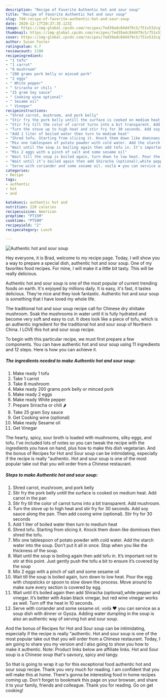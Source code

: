 ```yaml
---
description: "Recipe of Favorite Authentic hot and sour soup"
title: "Recipe of Favorite Authentic hot and sour soup"
slug: 749-recipe-of-favorite-authentic-hot-and-sour-soup
date: 2020-12-17T20:37:35.123Z
image: https://img-global.cpcdn.com/recipes/7ed39adc84d479c5/751x532cq70/authentic-hot-and-sour-soup-recipe-main-photo.jpg
thumbnail: https://img-global.cpcdn.com/recipes/7ed39adc84d479c5/751x532cq70/authentic-hot-and-sour-soup-recipe-main-photo.jpg
cover: https://img-global.cpcdn.com/recipes/7ed39adc84d479c5/751x532cq70/authentic-hot-and-sour-soup-recipe-main-photo.jpg
author: Susan Foster
ratingvalue: 4.7
reviewcount: 2100
recipeingredient:
- "1 tofu"
- "1 carrot"
- "8 mushroom"
- "200 grams pork belly or minced pork"
- "2 eggs"
- " White pepper"
- " Sriracha or chili "
- "25 gram Soy sauce"
- " Cooking wine optional"
- " Sesame oil"
- " Vinegar"
recipeinstructions:
- "Shred carrot, mushroom, and pork belly"
- "Stir fry the pork belly untill the surface is cooked on medium heat. Add carrot in the pan"
- "Stir fry till the color of carrot turns into a bit transparent. Add mushroom."
- "Turn the stove up to high heat and stir fry for 30 seconds. Add soy sauce along the pan. Then add cooing wine (optional). Stir fry for 30 seconds"
- "Add 1 liter of boiled water then turn to medium heat"
- "Shred tofu. Starting from slicing it. Knock them down like dominoes then shred the tofu."
- "Mix one tablespoon of potato powder with cold water. Add the starch water into the soup. Don’t put it all in once. Stop when you like the thickness of the soup."
- "Wait until the soup is boiling again then add tofu in. It’s important not to stir at this point. Just gently push the tofu a bit to ensure it’s covered by the soup"
- "Mix 2 eggs with a pinch of salt and some sesame oil"
- "Wait till the soup is boiled again, turn down to low heat. Pour the egg with chopsticks or spoon to slow down the process. Move around to make sure every section is covered by egg."
- "Wait until it’s boiled again then add Shiracha (optional),white pepper and vinegar. It’s better with Asian black vinegar, but red wine vinegar works as well. Turn off the heat in 10 seconds."
- "Serve with coriander and some sesame oil. voilà ❤️ you can service as a soup dish with dinner or Gyoza. Adding water dumpling in the soup is also an authentic way of serving hot and sour soup."
categories:
- Recipe
tags:
- authentic
- hot
- and

katakunci: authentic hot and 
nutrition: 220 calories
recipecuisine: American
preptime: "PT15M"
cooktime: "PT58M"
recipeyield: "2"
recipecategory: Lunch

---
```



![Authentic hot and sour soup](https://img-global.cpcdn.com/recipes/7ed39adc84d479c5/751x532cq70/authentic-hot-and-sour-soup-recipe-main-photo.jpg)

Hey everyone, it is Brad, welcome to my recipe page. Today, I will show you a way to prepare a special dish, authentic hot and sour soup. One of my favorites food recipes. For mine, I will make it a little bit tasty. This will be really delicious.

Authentic hot and sour soup is one of the most popular of current trending foods on earth. It's enjoyed by millions daily. It is easy, it's fast, it tastes delicious. They're nice and they look fantastic. Authentic hot and sour soup is something that I have loved my whole life.

The traditional hot and sour soup recipe call for Chinese dry shiitake mushroom. Soak the mushrooms in water until it is fully hydrated and become very soft and easy to cut. It does look like a piece of tofu, which is an authentic ingredient for the traditional hot and sour soup of Northern China. I LOVE this hot and sour soup recipe.


To begin with this particular recipe, we must first prepare a few components. You can have authentic hot and sour soup using 11 ingredients and 12 steps. Here is how you can achieve it.

<!--inarticleads1-->

##### The ingredients needed to make Authentic hot and sour soup:

1. Make ready 1 tofu
1. Take 1 carrot
1. Take 8 mushroom
1. Make ready 200 grams pork belly or minced pork
1. Make ready 2 eggs
1. Make ready  White pepper
1. Prepare  Sriracha or chili 🌶
1. Take 25 gram Soy sauce
1. Get  Cooking wine (optional)
1. Make ready  Sesame oil
1. Get  Vinegar


The hearty, spicy, sour broth is loaded with mushrooms, silky eggs, and tofu. I&#39;ve included lots of notes so you can tweak the recipe with the ingredients you have on hand, plus how to make this dish vegetarian. And the bonus of Recipes for Hot and Sour soup can be intimidating, especially if the recipe is really &#34;authentic. Hot and sour soup is one of the most popular take out that you will order from a Chinese restaurant. 

<!--inarticleads2-->

##### Steps to make Authentic hot and sour soup:

1. Shred carrot, mushroom, and pork belly
1. Stir fry the pork belly untill the surface is cooked on medium heat. Add carrot in the pan
1. Stir fry till the color of carrot turns into a bit transparent. Add mushroom.
1. Turn the stove up to high heat and stir fry for 30 seconds. Add soy sauce along the pan. Then add cooing wine (optional). Stir fry for 30 seconds
1. Add 1 liter of boiled water then turn to medium heat
1. Shred tofu. Starting from slicing it. Knock them down like dominoes then shred the tofu.
1. Mix one tablespoon of potato powder with cold water. Add the starch water into the soup. Don’t put it all in once. Stop when you like the thickness of the soup.
1. Wait until the soup is boiling again then add tofu in. It’s important not to stir at this point. Just gently push the tofu a bit to ensure it’s covered by the soup
1. Mix 2 eggs with a pinch of salt and some sesame oil
1. Wait till the soup is boiled again, turn down to low heat. Pour the egg with chopsticks or spoon to slow down the process. Move around to make sure every section is covered by egg.
1. Wait until it’s boiled again then add Shiracha (optional),white pepper and vinegar. It’s better with Asian black vinegar, but red wine vinegar works as well. Turn off the heat in 10 seconds.
1. Serve with coriander and some sesame oil. voilà ❤️ you can service as a soup dish with dinner or Gyoza. Adding water dumpling in the soup is also an authentic way of serving hot and sour soup.


And the bonus of Recipes for Hot and Sour soup can be intimidating, especially if the recipe is really &#34;authentic. Hot and sour soup is one of the most popular take out that you will order from a Chinese restaurant. Today, I am going to share you my version and I also going to show you how to make it authentic. Note: Product links below are affiliate links. Hot and Sour soup is a Chinese soup that&#39;s savoury, spicy and tangy. 

So that is going to wrap it up for this exceptional food authentic hot and sour soup recipe. Thank you very much for reading. I am confident that you will make this at home. There's gonna be interesting food in home recipes coming up. Don't forget to bookmark this page on your browser, and share it to your family, friends and colleague. Thank you for reading. Go on get cooking!
